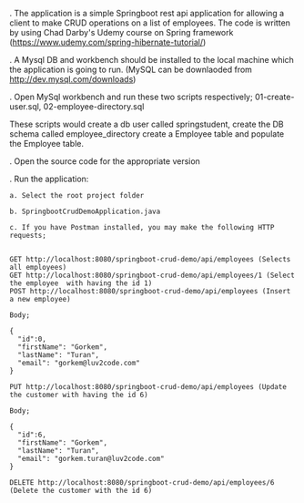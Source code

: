 . The application is a simple Springboot rest api application for allowing a client to make CRUD operations on a list of 
employees. The code is written by using Chad Darby's Udemy course on Spring framework (https://www.udemy.com/spring-hibernate-tutorial/)

. A Mysql DB and workbench should be installed to the local machine which the application is going to run. (MySQL can be 
downlaoded from http://dev.mysql.com/downloads)

. Open MySql workbench and run these two scripts respectively; 
    01-create-user.sql, 
    02-employee-directory.sql

These scripts would create a db user called springstudent, create the DB schema called employee_directory 
create a Employee table and populate the Employee table.

. Open the source code for the appropriate version

. Run the application: 

    a. Select the root project folder
    
    b. SpringbootCrudDemoApplication.java
    
    c. If you have Postman installed, you may make the following HTTP requests; 
   
   
    GET http://localhost:8080/springboot-crud-demo/api/employees (Selects all employees)
    GET http://localhost:8080/springboot-crud-demo/api/employees/1 (Select the employee  with having the id 1)
    POST http://localhost:8080/springboot-crud-demo/api/employees (Insert a new employee)
   
    Body;
   
    {
   	  "id":0,
      "firstName": "Gorkem",
      "lastName": "Turan",
      "email": "gorkem@luv2code.com"
    }
   
    PUT http://localhost:8080/springboot-crud-demo/api/employees (Update the customer with having the id 6)
      
    Body;
    
    {
      "id":6,
      "firstName": "Gorkem",
      "lastName": "Turan",
      "email": "gorkem.turan@luv2code.com"
    }
    
    DELETE http://localhost:8080/springboot-crud-demo/api/employees/6 (Delete the customer with the id 6)


